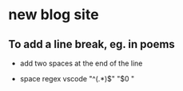 # new blog site

## To add a line break, eg. in poems

- add two spaces at the end of the line

- space regex vscode "^(.\*)$" "$0 "
